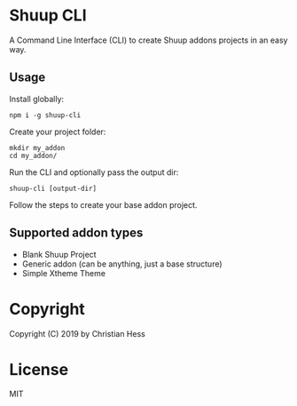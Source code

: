 # Shuup CLI
A Command Line Interface (CLI) to create Shuup addons projects in an easy way.

## Usage

Install globally:

```
npm i -g shuup-cli
```

Create your project folder:

```
mkdir my_addon
cd my_addon/
```

Run the CLI and optionally pass the output dir:

```
shuup-cli [output-dir]
```

Follow the steps to create your base addon project.

## Supported addon types

* Blank Shuup Project
* Generic addon (can be anything, just a base structure)
* Simple Xtheme Theme

# Copyright

Copyright (C) 2019 by Christian Hess

# License

MIT
